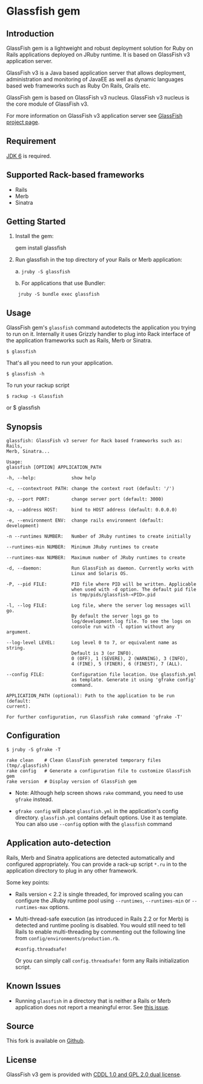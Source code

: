 # Glassfish gem

## Introduction

GlassFish gem is a lightweight and robust deployment solution for
Ruby on Rails applications deployed on JRuby runtime. It is based
on GlassFish v3 application server.

GlassFish v3 is a Java based application server that allows deployment, 
administration and monitoring of JavaEE as well as dynamic languages based web 
frameworks such as Ruby On Rails, Grails etc.

GlassFish gem is based on GlassFish v3 nucleus. GlassFish v3 nucleus is the core module of GlassFish v3.

For more information on GlassFish v3 application server see [GlassFish project page](https://glassfish.dev.java.net/).

## Requirement
[JDK 6](http://java.sun.com/javase/downloads/index.jsp) is required.

## Supported Rack-based frameworks

* Rails
* Merb
* Sinatra

## Getting Started

1. Install the gem:

    gem install glassfish

2. Run glassfish in the top directory of your Rails or Merb application:

    a. `jruby -S glassfish`

    b. For applications that use Bundler:

        jruby -S bundle exec glassfish

## Usage

GlassFish gem's `glassfish` command autodetects the application you trying to
run on it. Internally it uses Grizzly handler to plug into Rack interface of
the application frameworks such as Rails, Merb or Sinatra.

    $ glassfish

That's all you need to run your application.

    $ glassfish -h

To run your rackup script

    $ rackup -s Glassfish

or
    $ glassfish


## Synopsis
	
	glassfish: GlassFish v3 server for Rack based frameworks such as: Rails,
	Merb, Sinatra...

    Usage:
    glassfish [OPTION] APPLICATION_PATH

    -h, --help:             show help

    -c, --contextroot PATH: change the context root (default: '/')

    -p, --port PORT:        change server port (default: 3000)

    -a, --address HOST:     bind to HOST address (default: 0.0.0.0)

    -e, --environment ENV:  change rails environment (default: development)

    -n --runtimes NUMBER:   Number of JRuby runtimes to create initially

    --runtimes-min NUMBER:  Minimum JRuby runtimes to create

    --runtimes-max NUMBER:  Maximum number of JRuby runtimes to create

    -d, --daemon:           Run GlassFish as daemon. Currently works with
                            Linux and Solaris OS.

    -P, --pid FILE:         PID file where PID will be written. Applicable
                            when used with -d option. The default pid file
                            is tmp/pids/glassfish-<PID>.pid

    -l, --log FILE:         Log file, where the server log messages will go.
                            By default the server logs go to
                            log/development.log file. To see the logs on
                            console run with -l option without any argument.

    --log-level LEVEL:      Log level 0 to 7, or equivalent name as string.
                            Default is 3 (or INFO).
                            0 (OFF), 1 (SEVERE), 2 (WARNING), 3 (INFO),
                            4 (FINE), 5 (FINER), 6 (FINEST), 7 (ALL).

    --config FILE:          Configuration file location. Use glassfish.yml
                            as template. Generate it using 'gfrake config'
                            command.

    APPLICATION_PATH (optional): Path to the application to be run (default:
    current).

    For further configuration, run GlassFish rake command 'gfrake -T'

## Configuration

	$ jruby -S gfrake -T
	
	rake clean    # Clean GlassFish generated temporary files (tmp/.glassfish)
	rake config   # Generate a configuration file to customize GlassFish gem
	rake version  # Display version of GlassFish gem
	
* Note: Although help screen shows `rake` command, you need to use `gfrake` instead.

* `gfrake config` will place `glassfish.yml` in the application's config directory.
`glassfish.yml` contains default options. Use it as template.
You can also use `--config` option with the `glassfish` command

## Application auto-detection

Rails, Merb and Sinatra applications are detected automatically and configured appropriately.
You can provide a rack-up script `*.ru` in to the application directory to plug in any other framework.

Some key points:

* Rails version < 2.2 is single threaded, for improved scaling you can  
  configure the JRuby runtime pool using `--runtimes`, `--runtimes-min` or
  `--runtimes-max` options.
* Multi-thread-safe execution (as introduced in Rails 2.2 or for Merb) is 
  detected and runtime pooling is disabled. You would still need to tell Rails 
  to enable multi-threading by commenting out the following line from 
  `config/environments/production.rb`.
  
  `#config.threadsafe!`
  
  Or you can simply call `config.threadsafe!` form any Rails initialization
  script.

## Known Issues

* Running `glassfish` in a directory that is neither a Rails or Merb
  application does not report a meaningful error.
  See [this issue](https://glassfish.dev.java.net/issues/show_bug.cgi?id=6744).


## Source

This fork is available on [Github](http://github.com/BanzaiMan/glassfish-gem).

## License

GlassFish v3 gem is provided with [CDDL 1.0 and GPL 2.0 dual license](https://glassfish.dev.java.net/public/CDDL+GPL.html).
